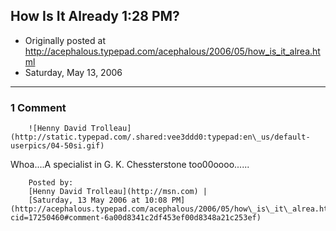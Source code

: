 ## How Is It Already 1:28 PM?

 * Originally posted at http://acephalous.typepad.com/acephalous/2006/05/how_is_it_alrea.html
 * Saturday, May 13, 2006



		

* * *

### 1 Comment 

		

                
[]()

	

		![Henny David Trolleau](http://static.typepad.com/.shared:vee3ddd0:typepad:en\_us/default-userpics/04-50si.gif)
	

	

		

Whoa....A specialist in G. K. Chessterstone too00oooo......

	

		Posted by:
		[Henny David Trolleau](http://msn.com) |
		[Saturday, 13 May 2006 at 10:08 PM](http://acephalous.typepad.com/acephalous/2006/05/how\_is\_it\_alrea.html?cid=17250460#comment-6a00d8341c2df453ef00d8348a21c253ef)

		

        
